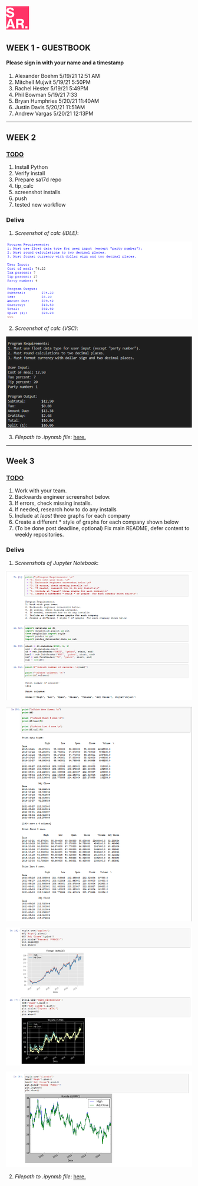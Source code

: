 # ![SAR](img/favicon.png)

##  WEEK 1 - GUESTBOOK
#### Please sign in with your name and a timestamp
1. Alexander Boehm 5/19/21 12:51 AM
2. Mitchell Mujwit 5/19/21 5:50PM
3. Rachel Hester 5/19/21 5:49PM
4. Phil Bowman 5/19/21 7:33
5. Bryan Humphries 5/20/21 11:40AM
6. Justin Davis 5/20/21 11:51AM
7. Andrew Vargas 5/20/21 12:13PM

-----------------------------------------------------------------------------

## WEEK 2 

### <u>TODO</u>
1. Install Python
2. Verify install
3. Prepare sa17d repo
4. tip_calc
5. screenshot installs
6. push
7. tested new workflow

### Delivs

1. *Screenshot of calc (IDLE)*:

![calcIDLE](img/calcIDLE.png)

2. *Screenshot of calc (VSC)*:

![calcVSC](img/calcVSC.png)

3.  *Filepath to .ipynmb file*: [here.](week2/tip_calculator.ipynb "notebookFP")

--------------------------------------------------------------------------------

## Week 3

### <u>TODO</u>
1. Work with your team.
2. Backwards engineer screenshot below.
3. If errors, check missing installs.
4. If needed, research how to do any installs
5. Include at *least* three graphs for each company
6. Create a different * style of graphs  for each company shown below
7. (To be done post deadline, optional) Fix main README, defer content to weekly repositories.

### Delivs

1. *Screenshots of Jupyter Notebook*:

![w3JUP1](img/w3JUP1.png)

![w3JUP2](img/w3JUP2.png)

![w3JUP3](img/w3JUP3.png)

![w3JUP4](img/w3JUP4.png)

2.  *Filepath to .ipynmb file*: [here.](week3/ticker.ipynb "notebookFP")